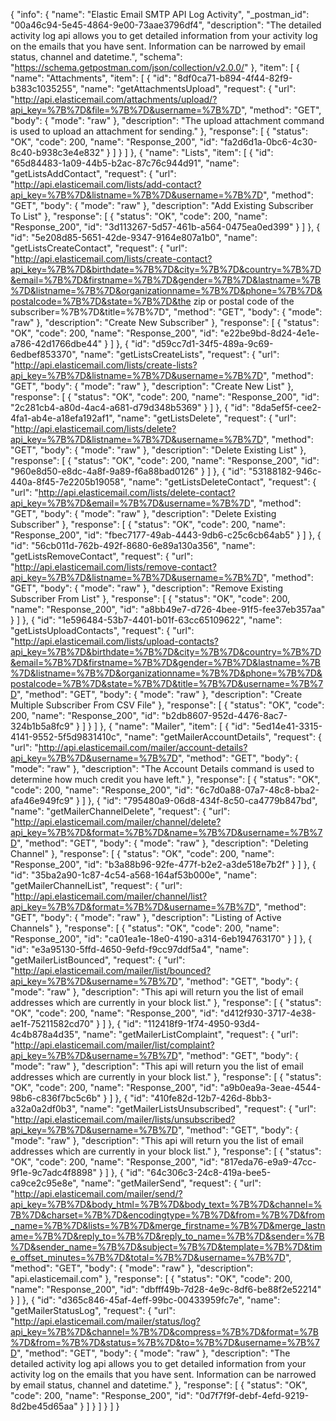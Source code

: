 {
  "info": {
    "name": "Elastic Email SMTP API Log Activity",
    "_postman_id": "00a46c94-5e45-4864-9e00-73aae3796df4",
    "description": "The detailed activity log api allows you to get detailed information from your activity log on the emails that you have sent. Information can be narrowed by email status, channel and datetime.",
    "schema": "https://schema.getpostman.com/json/collection/v2.0.0/"
  },
  "item": [
    {
      "name": "Attachments",
      "item": [
        {
          "id": "8df0ca71-b894-4f44-82f9-b383c1035255",
          "name": "getAttachmentsUpload",
          "request": {
            "url": "http://api.elasticemail.com/attachments/upload/?api_key=%7B%7D&file=%7B%7D&username=%7B%7D",
            "method": "GET",
            "body": {
              "mode": "raw"
            },
            "description": "The upload attachment command is used to upload an attachment for sending."
          },
          "response": [
            {
              "status": "OK",
              "code": 200,
              "name": "Response_200",
              "id": "fa2d6d1a-0bc6-4c30-8c40-b938c3e4e832"
            }
          ]
        }
      ]
    },
    {
      "name": "Lists",
      "item": [
        {
          "id": "65d84483-1a09-44b5-b2ac-87c76c944d91",
          "name": "getListsAddContact",
          "request": {
            "url": "http://api.elasticemail.com/lists/add-contact?api_key=%7B%7D&listname=%7B%7D&username=%7B%7D",
            "method": "GET",
            "body": {
              "mode": "raw"
            },
            "description": "Add Existing Subscriber To List"
          },
          "response": [
            {
              "status": "OK",
              "code": 200,
              "name": "Response_200",
              "id": "3d113267-5d57-461b-a564-0475ea0ed399"
            }
          ]
        },
        {
          "id": "5e208d85-5651-42de-9347-9164e807a1b0",
          "name": "getListsCreateContact",
          "request": {
            "url": "http://api.elasticemail.com/lists/create-contact?api_key=%7B%7D&birthdate=%7B%7D&city=%7B%7D&country=%7B%7D&email=%7B%7D&firstname=%7B%7D&gender=%7B%7D&lastname=%7B%7D&listname=%7B%7D&organizationname=%7B%7D&phone=%7B%7D&postalcode=%7B%7D&state=%7B%7D&the zip or postal code of the subscriber=%7B%7D&title=%7B%7D",
            "method": "GET",
            "body": {
              "mode": "raw"
            },
            "description": "Create New Subscriber"
          },
          "response": [
            {
              "status": "OK",
              "code": 200,
              "name": "Response_200",
              "id": "e22be9bd-8d24-4e1e-a786-42d1766dbe44"
            }
          ]
        },
        {
          "id": "d59cc7d1-34f5-489a-9c69-6edbef853370",
          "name": "getListsCreateLists",
          "request": {
            "url": "http://api.elasticemail.com/lists/create-lists?api_key=%7B%7D&listname=%7B%7D&username=%7B%7D",
            "method": "GET",
            "body": {
              "mode": "raw"
            },
            "description": "Create New List"
          },
          "response": [
            {
              "status": "OK",
              "code": 200,
              "name": "Response_200",
              "id": "2c281cb4-a80d-4ac4-a681-d79d348b5369"
            }
          ]
        },
        {
          "id": "8da5ef5f-cee2-4fa1-ab4e-a18efa192af1",
          "name": "getListsDelete",
          "request": {
            "url": "http://api.elasticemail.com/lists/delete?api_key=%7B%7D&listname=%7B%7D&username=%7B%7D",
            "method": "GET",
            "body": {
              "mode": "raw"
            },
            "description": "Delete Existing List"
          },
          "response": [
            {
              "status": "OK",
              "code": 200,
              "name": "Response_200",
              "id": "960e8d50-e8dc-4a8f-9a89-f6a88bad0126"
            }
          ]
        },
        {
          "id": "53188182-946c-440a-8f45-7e2205b19058",
          "name": "getListsDeleteContact",
          "request": {
            "url": "http://api.elasticemail.com/lists/delete-contact?api_key=%7B%7D&email=%7B%7D&username=%7B%7D",
            "method": "GET",
            "body": {
              "mode": "raw"
            },
            "description": "Delete Existing Subscriber"
          },
          "response": [
            {
              "status": "OK",
              "code": 200,
              "name": "Response_200",
              "id": "fbec7177-49ab-4443-9db6-c25c6cb64ab5"
            }
          ]
        },
        {
          "id": "56cb011d-762b-492f-8680-6e89a130a356",
          "name": "getListsRemoveContact",
          "request": {
            "url": "http://api.elasticemail.com/lists/remove-contact?api_key=%7B%7D&listname=%7B%7D&username=%7B%7D",
            "method": "GET",
            "body": {
              "mode": "raw"
            },
            "description": "Remove Existing Subscriber From List"
          },
          "response": [
            {
              "status": "OK",
              "code": 200,
              "name": "Response_200",
              "id": "a8bb49e7-d726-4bee-91f5-fee37eb357aa"
            }
          ]
        },
        {
          "id": "1e596484-53b7-4401-b01f-63cc65109622",
          "name": "getListsUploadContacts",
          "request": {
            "url": "http://api.elasticemail.com/lists/upload-contacts?api_key=%7B%7D&birthdate=%7B%7D&city=%7B%7D&country=%7B%7D&email=%7B%7D&firstname=%7B%7D&gender=%7B%7D&lastname=%7B%7D&listname=%7B%7D&organizationname=%7B%7D&phone=%7B%7D&postalcode=%7B%7D&state=%7B%7D&title=%7B%7D&username=%7B%7D",
            "method": "GET",
            "body": {
              "mode": "raw"
            },
            "description": "Create Multiple Subscriber From CSV File"
          },
          "response": [
            {
              "status": "OK",
              "code": 200,
              "name": "Response_200",
              "id": "b2db8607-952d-4476-8ac7-324b1b5a8fc9"
            }
          ]
        }
      ]
    },
    {
      "name": "Mailer",
      "item": [
        {
          "id": "5ed14e41-3315-4141-9552-5f5d9831410c",
          "name": "getMailerAccountDetails",
          "request": {
            "url": "http://api.elasticemail.com/mailer/account-details?api_key=%7B%7D&username=%7B%7D",
            "method": "GET",
            "body": {
              "mode": "raw"
            },
            "description": "The Account Details command is used to determine how much credit you have left."
          },
          "response": [
            {
              "status": "OK",
              "code": 200,
              "name": "Response_200",
              "id": "6c7d0a88-07a7-48c8-bba2-afa46e949fc9"
            }
          ]
        },
        {
          "id": "795480a9-06d8-434f-8c50-ca4779b847bd",
          "name": "getMailerChannelDelete",
          "request": {
            "url": "http://api.elasticemail.com/mailer/channel/delete?api_key=%7B%7D&format=%7B%7D&name=%7B%7D&username=%7B%7D",
            "method": "GET",
            "body": {
              "mode": "raw"
            },
            "description": "Deleting Channel"
          },
          "response": [
            {
              "status": "OK",
              "code": 200,
              "name": "Response_200",
              "id": "b3a88b96-92fe-477f-b2e2-a3de518e7b2f"
            }
          ]
        },
        {
          "id": "35ba2a90-1c87-4c54-a568-164af53b000e",
          "name": "getMailerChannelList",
          "request": {
            "url": "http://api.elasticemail.com/mailer/channel/list?api_key=%7B%7D&format=%7B%7D&username=%7B%7D",
            "method": "GET",
            "body": {
              "mode": "raw"
            },
            "description": "Listing of Active Channels"
          },
          "response": [
            {
              "status": "OK",
              "code": 200,
              "name": "Response_200",
              "id": "ca01ea1e-18e0-4190-a314-6eb194763170"
            }
          ]
        },
        {
          "id": "e3a95130-5ffd-4650-9efd-f9cc97ddf5a4",
          "name": "getMailerListBounced",
          "request": {
            "url": "http://api.elasticemail.com/mailer/list/bounced?api_key=%7B%7D&username=%7B%7D",
            "method": "GET",
            "body": {
              "mode": "raw"
            },
            "description": "This api will return you the list of email addresses which are currently in your block list."
          },
          "response": [
            {
              "status": "OK",
              "code": 200,
              "name": "Response_200",
              "id": "d412f930-3717-4e38-ae1f-75211582cd70"
            }
          ]
        },
        {
          "id": "112418f9-1f74-4950-93d4-4c4b878a4d35",
          "name": "getMailerListComplaint",
          "request": {
            "url": "http://api.elasticemail.com/mailer/list/complaint?api_key=%7B%7D&username=%7B%7D",
            "method": "GET",
            "body": {
              "mode": "raw"
            },
            "description": "This api will return you the list of email addresses which are currently in your block list."
          },
          "response": [
            {
              "status": "OK",
              "code": 200,
              "name": "Response_200",
              "id": "a9b0ea9a-3eae-4544-98b6-c836f7bc5c6b"
            }
          ]
        },
        {
          "id": "410fe82d-12b7-426d-8bb3-a32a0a2df0b3",
          "name": "getMailerListsUnsubscribed",
          "request": {
            "url": "http://api.elasticemail.com/mailer/lists/unsubscribed?api_key=%7B%7D&username=%7B%7D",
            "method": "GET",
            "body": {
              "mode": "raw"
            },
            "description": "This api will return you the list of email addresses which are currently in your block list."
          },
          "response": [
            {
              "status": "OK",
              "code": 200,
              "name": "Response_200",
              "id": "817eda76-e9a9-47cc-9f1e-9c7adc4f8898"
            }
          ]
        },
        {
          "id": "64c306c3-24c8-419a-bee5-ca9ce2c95e8e",
          "name": "getMailerSend",
          "request": {
            "url": "http://api.elasticemail.com/mailer/send/?api_key=%7B%7D&body_html=%7B%7D&body_text=%7B%7D&channel=%7B%7D&charset=%7B%7D&encodingtype=%7B%7D&from=%7B%7D&from_name=%7B%7D&lists=%7B%7D&merge_firstname=%7B%7D&merge_lastname=%7B%7D&reply_to=%7B%7D&reply_to_name=%7B%7D&sender=%7B%7D&sender_name=%7B%7D&subject=%7B%7D&template=%7B%7D&time_offset_minutes=%7B%7D&total=%7B%7D&username=%7B%7D",
            "method": "GET",
            "body": {
              "mode": "raw"
            },
            "description": "api.elasticemail.com"
          },
          "response": [
            {
              "status": "OK",
              "code": 200,
              "name": "Response_200",
              "id": "dbfff49b-7d28-4e9c-8df6-be88f2e52214"
            }
          ]
        },
        {
          "id": "d365c846-45af-4eff-99bc-00433959fc7e",
          "name": "getMailerStatusLog",
          "request": {
            "url": "http://api.elasticemail.com/mailer/status/log?api_key=%7B%7D&channel=%7B%7D&compress=%7B%7D&format=%7B%7D&from=%7B%7D&status=%7B%7D&to=%7B%7D&username=%7B%7D",
            "method": "GET",
            "body": {
              "mode": "raw"
            },
            "description": "The detailed activity log api allows you to get detailed information from your activity log on the emails that you have sent. Information can be narrowed by email status, channel and datetime."
          },
          "response": [
            {
              "status": "OK",
              "code": 200,
              "name": "Response_200",
              "id": "0d7f7f9f-debf-4efd-9219-8d2be45d65aa"
            }
          ]
        }
      ]
    }
  ]
}
